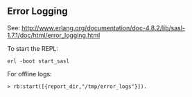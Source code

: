 Error Logging
-------------
See: http://www.erlang.org/documentation/doc-4.8.2/lib/sasl-1.7.1/doc/html/error_logging.html

To start the REPL:

    erl -boot start_sasl

For offline logs:

    > rb:start([{report_dir,"/tmp/error_logs"}]).

